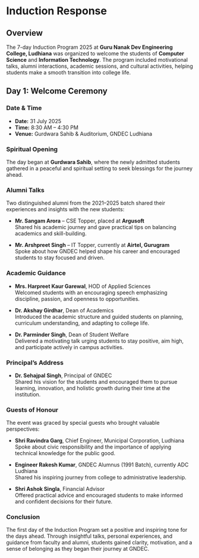 # Induction Response

## Overview
The 7-day Induction Program 2025 at **Guru Nanak Dev Engineering College, Ludhiana** was organized to welcome the students of **Computer Science** and **Information Technology**. The program included motivational talks, alumni interactions, academic sessions, and cultural activities, helping students make a smooth transition into college life.

## Day 1: Welcome Ceremony
### Date & Time
- **Date:** 31 July 2025  
- **Time:** 8:30 AM – 4:30 PM  
- **Venue:** Gurdwara Sahib & Auditorium, GNDEC Ludhiana

### Spiritual Opening
The day began at **Gurdwara Sahib**, where the newly admitted students gathered in a peaceful and spiritual setting to seek blessings for the journey ahead.

### Alumni Talks
Two distinguished alumni from the 2021–2025 batch shared their experiences and insights with the new students:
- **Mr. Sangam Arora** – CSE Topper, placed at **Argusoft**   
  Shared his academic journey and gave practical tips on balancing academics and skill-building.
  
- **Mr. Arshpreet Singh** – IT Topper, currently at **Airtel, Gurugram**  
  Spoke about how GNDEC helped shape his career and encouraged students to stay focused and driven.

### Academic Guidance
- **Mrs. Harpreet Kaur Garewal**, HOD of Applied Sciences  
  Welcomed students with an encouraging speech emphasizing discipline, passion, and openness to opportunities.
  
- **Dr. Akshay Girdhar**, Dean of Academics  
  Introduced the academic structure and guided students on planning, curriculum understanding, and adapting to college life.
  
- **Dr. Parminder Singh**, Dean of Student Welfare  
  Delivered a motivating talk urging students to stay positive, aim high, and participate actively in campus activities.

### Principal’s Address
- **Dr. Sehajpal Singh**, Principal of GNDEC  
  Shared his vision for the students and encouraged them to pursue learning, innovation, and holistic growth during their time at the institution.

### Guests of Honour
The event was graced by special guests who brought valuable perspectives:

- **Shri Ravindra Garg**, Chief Engineer, Municipal Corporation, Ludhiana  
  Spoke about civic responsibility and the importance of applying technical knowledge for the public good.
  
- **Engineer Rakesh Kumar**, GNDEC Alumnus (1991 Batch), currently ADC Ludhiana  
  Shared his inspiring journey from college to administrative leadership.
  
- **Shri Ashok Singla**, Financial Advisor  
  Offered practical advice and encouraged students to make informed and confident decisions for their future.

### Conclusion
The first day of the Induction Program set a positive and inspiring tone for the days ahead. Through insightful talks, personal experiences, and guidance from faculty and alumni, students gained clarity, motivation, and a sense of belonging as they began their journey at GNDEC.
